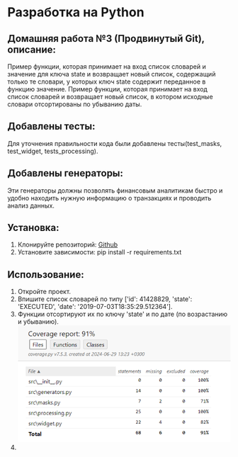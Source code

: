 # Разработка на Python
## Домашняя работа №3 (Продвинутый Git), описание:
Пример функции, которая принимает на вход список словарей и значение для ключа 
state и возвращает новый список, содержащий только те словари, у которых ключ 
state содержит переданное в функцию значение.
Пример функции, которая принимает на вход список словарей и возвращает новый список, в котором исходные словари отсортированы по убыванию даты.
## Добавлены тесты:
Для уточнения правильности кода были добавлены тесты(test_masks, test_widget, tests_processing).
## Добавлены генераторы:
Эти генераторы должны позволять финансовым аналитикам быстро и удобно находить нужную информацию о транзакциях и проводить анализ данных.
## Установка:
1.  Клонируйте репозиторий:
[Github](https://github.com/Alexandr-lab-del/course_2/tree/feature/homework_10_1)
2. Установите зависимости:
pip install -r requirements.txt
## Использование:
1. Откройте проект.
2. Впишите список словарей по типу ['id': 41428829, 'state': 'EXECUTED', 'date': '2019-07-03T18:35:29.512364'].
3. Функции отсортируют их по ключу 'state' и по дате (по возрастанию и убыванию).
![img_1.png](img_1.png)
4. 